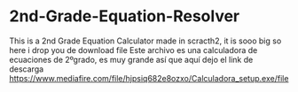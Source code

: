 # 2nd-Grade-Equation-Resolver
This is a 2nd Grade Equation Calculator made in scracth2, it is sooo big so here i drop you de download file
Este archivo es una calculadora de ecuaciones de 2ºgrado, es muy grande así que aquí dejo el link de descarga
https://www.mediafire.com/file/hjpsiq682e8ozxo/Calculadora_setup.exe/file
